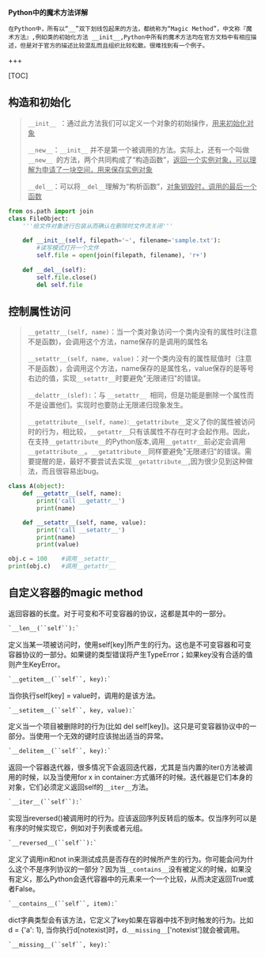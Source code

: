 **Python中的魔术方法详解**

```在Python中，所有以“__”双下划线包起来的方法，都统称为“Magic Method”，中文称『魔术方法』,例如类的初始化方法 __init__,Python中所有的魔术方法均在官方文档中有相应描述，但是对于官方的描述比较混乱而且组织比较松散。很难找到有一个例子。```

+++



[TOC]

##  构造和初始化

> `__init__ `：通过此方法我们可以定义一个对象的初始操作，<u>用来初始化对象</u>
>
> `__new__`：`__init__` 并不是第一个被调用的方法。实际上，还有一个叫做`__new__ `的方法，两个共同构成了“构造函数”，<u>返回一个实例对象，可以理解为申请了一块空间，用来保存实例对象</u>
>
> `__del__`：可以将`__del__`理解为“构析函数”，<u>对象销毁时，调用的最后一个函数</u>

```python
from os.path import join 
class FileObject: 
    '''给文件对象进行包装从而确认在删除时文件流关闭'''
    
    def __init__(self, filepath='~', filename='sample.txt'): 
        #读写模式打开一个文件 
        self.file = open(join(filepath, filename), 'r+') 
        
    def __del__(self): 
        self.file.close() 
        del self.file
```

## 控制属性访问

>`__getattr__(self, name)`：当一个类对象访问一个类内没有的属性时(注意不是函数)，会调用这个方法，name保存的是调用的属性名
>
>`__setattr__(self, name, value)`：对一个类内没有的属性赋值时（注意不是函数），会调用这个方法，name保存的是属性名，value保存的是等号右边的值，实现`__setattr__`时要避免"无限递归"的错误。
>
>`__delattr__(slef):`：与 `__setattr__ `相同，但是功能是删除一个属性而不是设置他们。实现时也要防止无限递归现象发生。
>
>`__getattribute__(self, name)`:`__getattribute__`定义了你的属性被访问时的行为，相比较，`__getattr__`只有该属性不存在时才会起作用。因此，在支持`__getattribute__`的Python版本,调用`__getattr__`前必定会调用 `__getattribute__`。`__getattribute__`同样要避免"无限递归"的错误。需要提醒的是，最好不要尝试去实现`__getattribute__`,因为很少见到这种做法，而且很容易出bug。

```python
class A(object):
    def __getattr__(self, name):
        print('call __getattr__')
        print(name)

    def __setattr__(self, name, value):
        print('call __setattr__')
        print(name)
        print(value)

obj.c = 100    #调用__setattr__
print(obj.c)   #调用__getattr__
```



## 自定义容器的magic method

返回容器的长度。对于可变和不可变容器的协议，这都是其中的一部分。

```python
`__len__(``self``):`
```

定义当某一项被访问时，使用self[key]所产生的行为。这也是不可变容器和可变容器协议的一部分。如果键的类型错误将产生TypeError；如果key没有合适的值则产生KeyError。

```python
`__getitem__(``self``, key):`
```

当你执行self[key] = value时，调用的是该方法。

```python
`__setitem__(``self``, key, value):`
```

定义当一个项目被删除时的行为(比如 del self[key])。这只是可变容器协议中的一部分。当使用一个无效的键时应该抛出适当的异常。

```python
`__delitem__(``self``, key):`
```

返回一个容器迭代器，很多情况下会返回迭代器，尤其是当内置的iter()方法被调用的时候，以及当使用for x in container:方式循环的时候。迭代器是它们本身的对象，它们必须定义返回self的`__iter__`方法。　　

```python
`__iter__(``self``):`
```

实现当reversed()被调用时的行为。应该返回序列反转后的版本。仅当序列可以是有序的时候实现它，例如对于列表或者元组。

```python
`__reversed__(``self``):`
```

定义了调用in和not in来测试成员是否存在的时候所产生的行为。你可能会问为什么这个不是序列协议的一部分？因为当`__contains__`没有被定义的时候，如果没有定义，那么Python会迭代容器中的元素来一个一个比较，从而决定返回True或者False。

```python
`__contains__(``self``, item):`
```

dict字典类型会有该方法，它定义了key如果在容器中找不到时触发的行为。比如d = {'a': 1}, 当你执行d[notexist]时，d.`__missing__`['notexist']就会被调用。

```python
`__missing__(``self``, key):`
```

　　